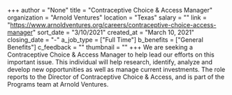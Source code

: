 +++
author = "None"
title = "Contraceptive Choice & Access Manager"
organization = "Arnold Ventures"
location = "Texas"
salary = ""
link = "https://www.arnoldventures.org/careers/contraceptive-choice-access-manager"
sort_date = "3/10/2021"
created_at = "March 10, 2021"
closing_date = "-"
a_job_type = ["Full Time"]
b_benefits = ["General Benefits"]
c_feedback = ""
thumbnail = ""
+++
We are seeking a Contraceptive Choice & Access Manager to help lead our efforts on this important issue. This individual will help research, identify, analyze and develop new opportunities as well as manage current investments. The role reports to the Director of Contraceptive Choice & Access, and is part of the Programs team at Arnold Ventures.
